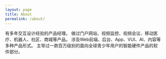 ```yaml
---
layout: page
title: About
permalink: /about/
---
```


有多年交互设计经验的产品经理。  做过门户网站、视频监控、视频会议、移动医疗、机器人、社区、商城等产品。  涉及Web前端、后台、App、VUI、AI、内容等多种产品形式。   主导过一款百万级别的面向全球青少年用户的智能硬件产品的软件部分。